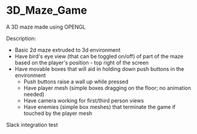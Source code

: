 # 3D_Maze_Game

A 3D maze made using OPENGL

Description:
- Basic 2d maze extruded to 3d environment
- Have bird's eye view (that can be toggled on/off) of part of the maze based on the player's position - top right of the screen
- Have movable boxes that will aid in holding down push buttons in the environment
    - Push buttons raise a wall up while pressed
    - Have player mesh (simple boxes dragging on the floor; no animation needed)
    - Have camera working for first/third person views
    - Have enemies (simple box meshes) that terminate the game if touched by the player mesh

Slack integration test

